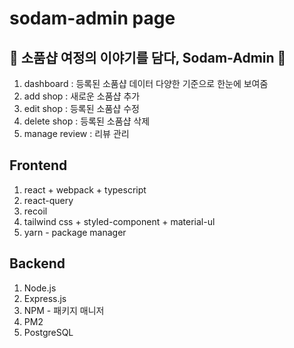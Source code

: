 # sodam-admin page

## 🎁 소품샵 여정의 이야기를 담다, Sodam-Admin 🎁

1. dashboard : 등록된 소품샵 데이터 다양한 기준으로 한눈에 보여줌
2. add shop : 새로운 소품샵 추가
3. edit shop : 등록된 소품샵 수정
4. delete shop : 등록된 소품샵 삭제
5. manage review : 리뷰 관리

## Frontend

1. react + webpack + typescript
2. react-query
3. recoil
4. tailwind css + styled-component + material-ul
5. yarn - package manager

## Backend

1. Node.js
2. Express.js
3. NPM - 패키지 매니저
4. PM2
5. PostgreSQL
